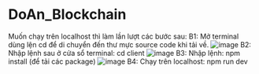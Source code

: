 # DoAn_Blockchain
Muốn chạy trên localhost thì làm lần lượt các bước sau:
B1: Mở terminal dùng lện cd để di chuyển đến thư mực source code khi tải về.
![image](https://github.com/soiiicodon/DoAn_Blockchain/assets/94770505/135b0b3e-32cd-4a5c-964a-1c2dca1d0975)
B2: Nhập lệnh sau ở cửa sổ terminal: cd client
![image](https://github.com/soiiicodon/DoAn_Blockchain/assets/94770505/20525706-c792-4bd4-82f4-98189c1e7dd3)
B3: Nhập lệnh: npm install (để tải các package)
![image](https://github.com/soiiicodon/DoAn_Blockchain/assets/94770505/5419a2ab-1a94-4b9e-becf-02016a16ab5b)
B4: Chạy trên localhost: npm run dev
